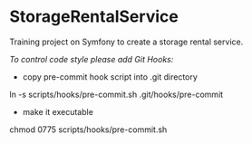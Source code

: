 # StorageRentalService
Training project on Symfony to create a storage rental service.

*To control code style please add Git Hooks:*
* copy pre-commit hook script into .git directory


ln -s scripts/hooks/pre-commit.sh .git/hooks/pre-commit

* make it executable


chmod 0775 scripts/hooks/pre-commit.sh
